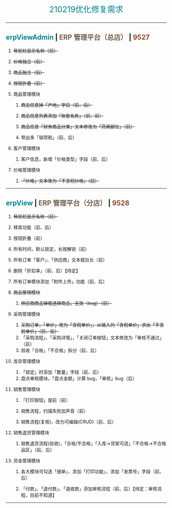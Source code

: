 <p align="center" style="font-size: 25px; color: #008792;">210219优化修复需求</p>

---

## <span style="color: #008792;">erpViewAdmin</span> | <span style="color: #76624c;">ERP 管理平台（总店）</span> | <span style="color: #8f4b2e;">9527</span>

1. ~~导航栏显示名称（前）~~

1. ~~价格独立（后）~~

1. ~~商品独立（后）~~

1. ~~按钮折叠（前）~~

1. 商品管理模块

   1. ~~商品信息掉「产地」字段（前、后）~~

   1. ~~商品信息列表添加「账套名称」（前、后）~~

   1. ~~商品信息「财务商品分类」文本修改为「药用部位」（前）~~

   1. 带出来「销项税」（前、后）

1. 客户管理模块

   1. 客户信息，新增「价格类型」字段（前、后）

1. 价格管理模块

   1. ~~「价格」文本改为「不含税价格」（前）~~

---

## <span style="color: #008792;">erpView</span> | <span style="color: #76624c;">ERP 管理平台（分店）</span> | <span style="color: #8f4b2e;">9528</span>

1. ~~导航栏显示名称（前）~~

1. 移库功能（前、后）

1. 按钮折叠（前）

1. 所有时间，默认锁定，长按解锁（前）

1. 所有订单「客户」、「供应商」文本框拉长（前）

1. 删除「折扣率」（前、后）【待定】

1. 所有订单模块添加「附件上传」功能（前、后）

1. ~~商品管理模块~~

   1. ~~供应商商品弹框选择商品，无效（bug）（前）~~

1. 采购管理模块

   1. ~~采购订单，「单价」改为「含税单价」，从输入的「含税单价」求出「不含税单价」（前、后）~~
   1. 「采购流程」、「采购详情」，「关闭订单按钮」文本修改为「审核不通过」（前）
   1. 验收「合格」「不合格」拆分（前、后）

1. 库存管理模块

   1. 「锁定」时添加「数量」字段（前、后）
   1. 盘点审核模块，「盘点金额」计算 bug，「审核」bug（后）

1. 销售管理模块

   1. 「打印按钮」提前（前）

   1. 销售流程，扫描失败加声音（前）

   1. 销售流程(复核)，改为可编辑(CRUD)（前、后）

1. 销售退货管理模块

   1. 销售退货流程(验收)，「合格/不合格」「入库->货架可选」「不合格->不合格品区」（前、后）

1. 资金管理模块

   1. 各大模块可勾选「细单」、添加「打印功能」、添加「发票号」字段（前、后）

   1. 「付款」、「退付款」、「退收款」添加审核流程（前、后）【待定：审核流程，目前不知道】

---
